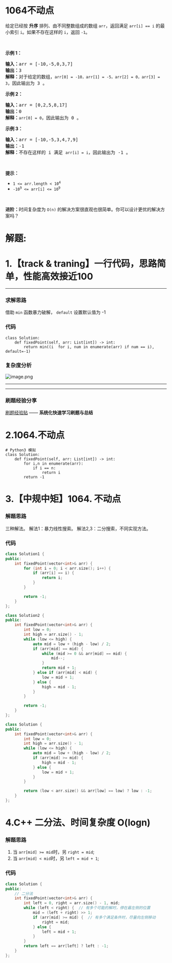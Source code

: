 # 1064不动点
<p>给定已经按 <strong>升序</strong> 排列、由不同整数组成的数组 <code>arr</code>，返回满足 <code>arr[i] == i</code> 的最小索引 <code>i</code>。如果不存在这样的 <code>i</code>，返回 <code>-1</code>。</p>

<p> </p>

<p><strong>示例 1：</strong></p>

<pre>
<strong>输入：</strong>arr = [-10,-5,0,3,7]
<strong>输出：</strong>3
<strong>解释：</strong>对于给定的数组，<code>arr[0] = -10，arr[1] = -5，arr[2] = 0，arr[3] = 3</code>，因此输出为 3 。
</pre>

<p><strong>示例 2：</strong></p>

<pre>
<strong>输入：</strong>arr = [0,2,5,8,17]
<strong>输出：</strong>0
<strong>解释：</strong><code>arr[0] = 0</code>，因此输出为 0 。
</pre>

<p><strong>示例 3：</strong></p>

<pre>
<strong>输入：</strong>arr = [-10,-5,3,4,7,9]
<strong>输出：</strong>-1
<strong>解释：</strong>不存在这样的 i 满足 <code>arr[i] = i</code>，因此输出为 -1 。
</pre>

<p> </p>

<p><strong>提示：</strong></p>

<ul>
	<li><code>1 <= arr.length < 10<sup>4</sup></code></li>
	<li><code>-10<sup>9</sup> <= arr[i] <= 10<sup>9</sup></code></li>
</ul>

<p> </p>

<p><strong>进阶：</strong>时间复杂度为 <code>O(n)</code> 的解决方案很直观也很简单。你可以设计更优的解决方案吗？</p>
































# 解题:
# 1.【track & traning】一行代码，思路简单，性能高效接近100
---
### 求解思路
借助 `min` 函数暴力破解， `default` 设置默认值为 -1

### 代码

```python3
class Solution:
    def fixedPoint(self, arr: List[int]) -> int:
        return min((i  for i, num in enumerate(arr) if num == i), default=-1)
```


### 复杂度分析
![image.png](https://pic.leetcode-cn.com/1664632258-QbyXGT-image.png)


---

---
### 刷题经验分享
[刷题经验贴](https://leetcode-cn.com/circle/discuss/PZO1if/) ——  **系统化快速学习刷题与总结**
# 2.1064.不动点
```python3
# Python3 模拟
class Solution:
    def fixedPoint(self, arr: List[int]) -> int:
        for i,n in enumerate(arr):
            if i == n:
                return i
        return -1
```

# 3.【中规中矩】1064. 不动点
### 解题思路
三种解法。
解法1：暴力线性搜索。
解法2,3：二分搜索，不同实现方法。

### 代码

```cpp
class Solution1 {
public:
    int fixedPoint(vector<int>& arr) {
        for (int i = 0; i < arr.size(); i++) {
            if (arr[i] == i) {
                return i;
            }
        }

        return -1;
    }
};

class Solution2 {
public:
    int fixedPoint(vector<int>& arr) {
        int low = 0;
        int high = arr.size() - 1;
        while (low <= high) {
            auto mid = low + (high - low) / 2;
            if (arr[mid] == mid) {
                while (mid >= 0 && arr[mid] == mid) {
                    mid--;
                }
                return mid + 1;
            } else if (arr[mid] < mid) {
                low = mid + 1;
            } else {
                high = mid - 1;
            }
        }

        return -1;
    }
};

class Solution {
public:
    int fixedPoint(vector<int>& arr) {
        int low = 0;
        int high = arr.size() - 1;
        while (low <= high) {
            auto mid = low + (high - low) / 2;
            if (arr[mid] >= mid) {
                high = mid - 1;
            } else {
                low = mid + 1;
            }
        }

        return (low < arr.size() && arr[low] == low) ? low : -1;
    }
};
```
# 4.C++ 二分法、时间复杂度 O(logn)
### 解题思路
1. 当  `arr[mid] >= mid`时，另 `right = mid`;
2. 当   `arr[mid] < mid`时，另 `left = mid + 1`;



### 代码

```cpp
class Solution {
public:
    // 二分法
    int fixedPoint(vector<int>& arr) {
        int left = 0, right = arr.size() - 1, mid;
        while (left < right) {  // 有多个可能的解时，停在最左侧的位置
            mid = (left + right) >> 1;
            if (arr[mid] >= mid) {  // 有多个满足条件时，尽量向左侧移动
                right = mid;
            } else {
                left = mid + 1;
            }
        }
        return left == arr[left] ? left : -1;
    }
};
```
